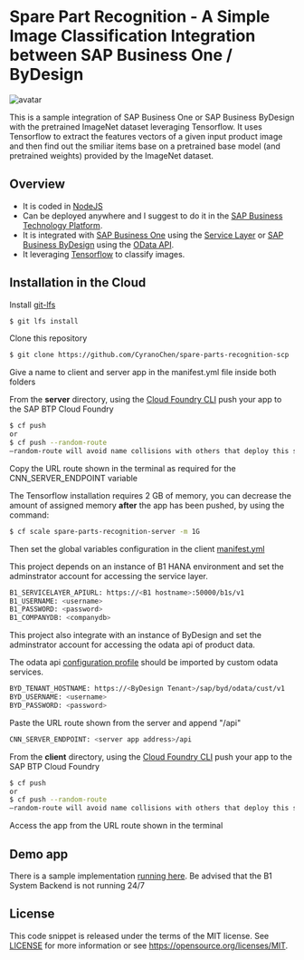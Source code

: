 # Spare Part Recognition - A Simple Image Classification Integration between SAP Business One / ByDesign

![avatar](https://jam4.sapjam.com/profile/vQ2WGFrz1l1cmyPIZX6G8c/documents/exUx6J98mB0A3RqbVkE0W1/thumbnail?max_x=1200&max_y=1200)

This is a sample integration of SAP Business One or SAP Business ByDesign with the pretrained ImageNet dataset leveraging Tensorflow. It uses Tensorflow to extract the features vectors of a given input product image and then find out the smiliar items base on a pretrained base model (and pretrained weights) provided by the ImageNet dataset.

## Overview

- It is coded in [NodeJS](https://nodejs.org/en/)
- Can be deployed anywhere and I suggest to do it in the  [SAP Business Technology Platform](https://www.sap.com/products/business-technology-platform/products.html).  
- It is integrated with [SAP Business One](https://www.sap.com/products/business-one.html) using the [Service Layer](https://www.youtube.com/watch?v=zaF_i7x9-s0&list=PLMdHXbewhZ2QsgYSICRQuoL8lkoEHjNzS&index=22) or [SAP Business ByDesign](https://www.sap.com/products/business-bydesign.html) using the [OData API](https://blogs.sap.com/2015/03/10/odata-for-sap-business-bydesign-analytics/).
- It leveraging [Tensorflow](https://www.tensorflow.org/tutorials/images/transfer_learning) to classify images.

## Installation in the Cloud

Install [git-lfs](https://github.com/git-lfs/git-lfs/wiki/Installation)
```sh
$ git lfs install
```
Clone this repository

```sh
$ git clone https://github.com/CyranoChen/spare-parts-recognition-scp
```

Give a name to client and server app in the manifest.yml file inside both folders

From the **server** directory, using the [Cloud Foundry CLI](https://docs.cloudfoundry.org/cf-cli/install-go-cli.html) push your app to the SAP BTP Cloud Foundry

```sh
$ cf push
or
$ cf push --random-route
–random-route will avoid name collisions with others that deploy this same app on SCP. You can also choose your own app name by changing the manifest.yml file.
```
Copy the URL route shown in the terminal as required for the CNN_SERVER_ENDPOINT variable

The Tensorflow installation requires 2 GB of memory, you can decrease the amount of assigned memory **after** the app has been pushed, by using the command:
```sh
$ cf scale spare-parts-recognition-server -m 1G
```

Then set the global variables configuration in the client [manifest.yml](https://github.com/CyranoChen/spare-parts-recognition/blob/master/client/manifest.yml)

This project depends on an instance of B1 HANA environment and set the adminstrator account for accessing the service layer.

```sh
B1_SERVICELAYER_APIURL: https://<B1 hostname>:50000/b1s/v1 
B1_USERNAME: <username> 
B1_PASSWORD: <password>
B1_COMPANYDB: <companydb>
```

This project also integrate with an instance of ByDesign and set the adminstrator account for accessing the odata api of product data.


The odata api [configuration profile](vmumaterial.xml) should be imported by custom odata services.

```sh
BYD_TENANT_HOSTNAME: https://<ByDesign Tenant>/sap/byd/odata/cust/v1 
BYD_USERNAME: <username> 
BYD_PASSWORD: <password>
```

Paste the URL route shown from the server and append "/api"
```sh
CNN_SERVER_ENDPOINT: <server app address>/api
```

From the **client** directory, using the [Cloud Foundry CLI](https://docs.cloudfoundry.org/cf-cli/install-go-cli.html) push your app to the SAP BTP Cloud Foundry

```sh
$ cf push
or
$ cf push --random-route
–random-route will avoid name collisions with others that deploy this same app on SCP. You can also choose your own app name by changing the manifest.yml file.
```

Access the app from the URL route shown in the terminal

## Demo app

There is a sample implementation [running here](https://spare-parts-recognition.cfapps.eu10.hana.ondemand.com/). Be advised that the B1 System Backend is not running 24/7

## License

This code snippet is released under the terms of the MIT license. See [LICENSE](LICENSE) for more information or see https://opensource.org/licenses/MIT.
